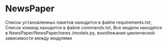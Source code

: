 # NewsPaper
Список установленных пакетов находится в файле requirements.txt; Список команд находится в файле commands.txt, Все модели находятся в NewsPaper/NewsPaper/news
/models.py, воизбежания циклической зависимости между модулями
